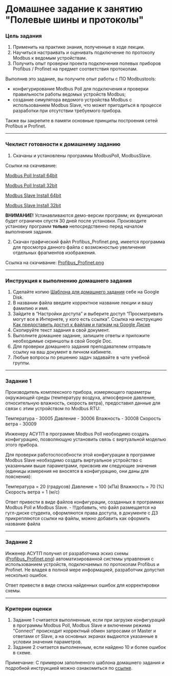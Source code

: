 # Домашнее задание к занятию "Полевые шины и протоколы"

### Цель задания

1. Применить на практике знания, полученные в ходе лекции.
2. Научиться настраивать и оценивать подключение по протоколу Modbus к ведомым устройствам.
3. Получить опыт проверки проекта подключения полевых приборов Profibus / Profinet на предмет соответствия протоколам.

Выполнив это задание, вы получите опыт работы с ПО Modbustools:
* конфигурирование Modbus Poll для подключения и проверки правильности работы ведомых устройств Modbus;
* создание симулятора ведомого устройства Modbus с использованием Modbus Slave, что может пригодиться в процессе разработки при отсутствии требуемого прибора.

Также вы закрепите в памяти основные принципы построения сетей Profibus и Profinet.

------

### Чеклист готовности к домашнему заданию

1. Скачаны и установлены программы ModbusPoll, ModbusSlave.

Ссылки на скачивание:

 [Modbus Poll Install 64bit](https://www.modbustools.com/download/ModbusPollSetup64Bit.exe "ModbusPoll Install 64bit")
 
 [Modbus Poll Install 32bit](https://www.modbustools.com/download/ModbusPollSetup32Bit.exe "ModbusPoll Install 32bit")
 
 
 [Modbus Slave Install 64bit](https://www.modbustools.com/download/ModbusSlaveSetup64Bit.exe "ModbusSlave Install 64bit")
 
 [Modbus Slave Install 32bit](https://www.modbustools.com/download/ModbusSlaveSetup32Bit.exe "ModbusSlave Install 32bit")
 
 **ВНИМАНИЕ!** Устанавливаются демо-версии программ; их функционал будет ограничен спустя 30 дней после установки.
 Производите установку программ **только** непосредственно перед началом выполнения задания.

2. Скачан графический файл Profibus_Profinet.png, имеется программа для просмотра данного файла с возможностью увеличения отдельных фрагментов изображения.

Ссылка на скачивание: [Profibus_Profinet.png](https://drive.google.com/file/d/1pArECMEBFeFQfWtAh7QR4wVM4zCl-pvH/view?usp=sharing "Profibus_Profinet")

------

### Инструкция к выполнению домашнего задания

1. Сделайте копию [Шаблона для домашнего задания](https://docs.google.com/document/d/1youKpKm_JrC0UzDyUslIZW2E2bIv5OVlm_TQDvH5Pvs/edit) себе на Google Disk.
2. В названии файла введите корректное название лекции и вашу фамилию и имя.
3. Зайдите в “Настройки доступа” и выберите доступ “Просматривать могут все в Интернете, у кого есть ссылка”.
 Ссылка на инструкцию [Как предоставить доступ к файлам и папкам на Google Диске](https://support.google.com/docs/answer/2494822?hl=ru&co=GENIE.Platform%3DDesktop)
5. Скопируйте текст задания в свой документ.
6. Выполните домашнее задание, запишите ответы и приложите необходимые скриншоты в свой Google Doc.
7. Для проверки домашнего задания преподавателем отправьте ссылку на ваш документ в личном кабинете.
8. Любые вопросы по решению задач задавайте в чате учебной группы.

------

### Задание 1

Производитель комплексного прибора, измеряющего параметры окружающей среды (температуру воздуха, атмосферное давление, относительную влажность, скорость ветра), предоставил данные для связи с этим устройством по Modbus RTU:

Температура - 30005
Давление - 30006
Влажность - 30008
Скорость ветра - 30009

Инженеру АСУТП в программе Modbus Poll необходимо создать конфигурацию, позволяющую установить связь с виртуальной моделью этого прибора.

Для проверки работоспособности этой конфигурации в программе Modbus Slave необходимо создать виртуальное устройство с указанными выше параметрами, присвоив им следующие значения (единицы измерения не вносятся в конфигурацию, они даны для пояснения):

Температура = 20 (градусов)
Давление = 100 (кПа)
Влажность = 70 (%)
Скорость ветра = 1 (м/с)

Ответ привести в виде файлов конфигурации, созданных в программах Modbus Poll и Modbus Slave. - !!!добавить, что файл размещается на гугл-диске студента, оформляются права доступа, в документе с ДЗ прикрепляются ссылки на файлы, можно добавить как оформить название файла

------

### Задание 2

Инженер АСУТП получил от разработчика эскиз схемы ([Profibus_Profinet.png](https://drive.google.com/file/d/1pArECMEBFeFQfWtAh7QR4wVM4zCl-pvH/view?usp=sharing "Profibus_Profinet")) автоматизированной системы управления с использованием устройств, подключаемых по протоколам Profibus и Profinet.
Не владея в полной мере информацией, разработчик допустил несколько ошибок.

Ответ привести в виде списка найденных ошибок для корректировки схемы.

------

### Критерии оценки

1. Задание 1 считается выполненным, если при загрузке конфигураций в программы Modbus Poll, Modbus Slave и включении режима "Connect" происходит корректный обмен запросами от Master и ответами от Slave, а на основных экранах выдаются указанные в условии значения параметров.
2. Задание 2 считается выполненным, если найдено 10 и более ошибок в схеме.

Примечание: С примером заполненного шаблона домашнего задания и подробной инструкцией можно ознакомиться по [ссылке](https://docs.google.com/document/d/13m07fqimLwzddcF6zyRrPjMO16RGynagzdO64-PMXuA/edit?usp=sharing).
